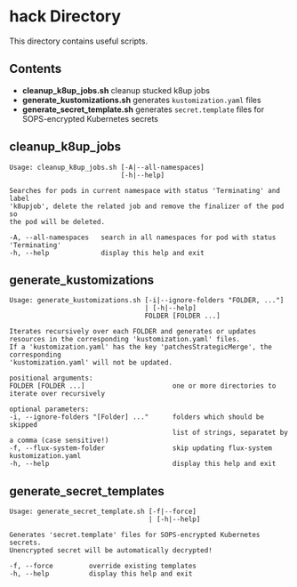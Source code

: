 # hack Directory

This directory contains useful scripts.

## Contents

- **cleanup_k8up_jobs.sh** cleanup stucked k8up jobs
- **generate_kustomizations.sh** generates `kustomization.yaml` files
- **generate_secret_template.sh** generates `secret.template` files for SOPS-encrypted Kubernetes secrets

## cleanup_k8up_jobs

```console
Usage: cleanup_k8up_jobs.sh [-A|--all-namespaces]
                            [-h|--help]

Searches for pods in current namespace with status 'Terminating' and label
'k8upjob', delete the related job and remove the finalizer of the pod so
the pod will be deleted.

-A, --all-namespaces   search in all namespaces for pod with status 'Terminating'
-h, --help             display this help and exit
```

## generate_kustomizations

```console
Usage: generate_kustomizations.sh [-i|--ignore-folders "FOLDER, ..."]
                                  | [-h|--help]
                                  FOLDER [FOLDER ...]

Iterates recursively over each FOLDER and generates or updates
resources in the corresponding 'kustomization.yaml' files.
If a 'kustomization.yaml' has the key 'patchesStrategicMerge', the corresponding
'kustomization.yaml' will not be updated.

positional arguments:
FOLDER [FOLDER ...]                      one or more directories to iterate over recursively

optional parameters:
-i, --ignore-folders "[Folder] ..."      folders which should be skipped
                                         list of strings, separatet by a comma (case sensitive!)
-f, --flux-system-folder                 skip updating flux-system kustomization.yaml
-h, --help                               display this help and exit
```

## generate_secret_templates

```console
Usage: generate_secret_template.sh [-f|--force]
                                   | [-h|--help]

Generates 'secret.template' files for SOPS-encrypted Kubernetes secrets.
Unencrypted secret will be automatically decrypted!

-f, --force         override existing templates
-h, --help          display this help and exit
```
